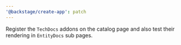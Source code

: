 ```yaml
---
'@backstage/create-app': patch
---
```


Register the `TechDocs` addons on the catalog page and also test their rendering in `EntityDocs` sub pages.
